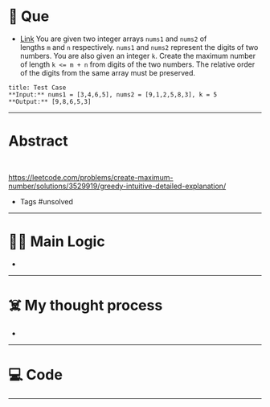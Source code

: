 # 🧩 Que
- [Link](https://leetcode.com/problems/create-maximum-number)
You are given two integer arrays `nums1` and `nums2` of lengths `m` and `n` respectively. `nums1` and `nums2` represent the digits of two numbers. You are also given an integer `k`.
Create the maximum number of length `k <= m + n` from digits of the two numbers. The relative order of the digits from the same array must be preserved.
```ad-question
title: Test Case
**Input:** nums1 = [3,4,6,5], nums2 = [9,1,2,5,8,3], k = 5
**Output:** [9,8,6,5,3]
```

---
# Abstract
```ad-abstract


```
https://leetcode.com/problems/create-maximum-number/solutions/3529919/greedy-intuitive-detailed-explanation/
- Tags #unsolved 
--- 
# 🕵️‍♂️ Main Logic
- 

---
# ☠️ My thought process
- 
---

# 💻 Code

---
